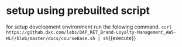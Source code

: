 # setup using prebuilted script
for setup development environment run the folowing command.
`curl https://github.dxc.com/labs/DAP_RET_Brand-Loyalty-Management_AWS-HLF/blob/master/docs/courseBase.sh | sh`{{execute}}